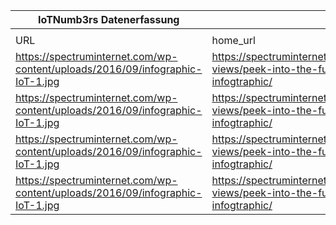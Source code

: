 |IoTNumb3rs Datenerfassung|||||||||||
| ---- | ---- | ---- | ---- | ---- | ---- | ---- | ---- | ---- | ---- | ---- |
||||||||||||
|URL|home_url|filename|device_class|device_count|market_class|market_volume|prognosis_year|publication_year|authorship_class|Dropbox folder|
|https://spectruminternet.com/wp-content/uploads/2016/09/infographic-IoT-1.jpg|https://spectruminternet.com/news-views/peek-into-the-future-iot-infogtraphic/|file10_infographic-IoT-1.jpg|generic IoT|3900000000|||2014|2016|company|marielledemuth/20181223-1200|
|https://spectruminternet.com/wp-content/uploads/2016/09/infographic-IoT-1.jpg|https://spectruminternet.com/news-views/peek-into-the-future-iot-infogtraphic/|file10_infographic-IoT-1.jpg|generic IoT|4900000000|||2015|2016|company|marielledemuth/20181223-1200|
|https://spectruminternet.com/wp-content/uploads/2016/09/infographic-IoT-1.jpg|https://spectruminternet.com/news-views/peek-into-the-future-iot-infogtraphic/|file10_infographic-IoT-1.jpg|generic IoT|6400000000|||2016|2016|company|marielledemuth/20181223-1200|
|https://spectruminternet.com/wp-content/uploads/2016/09/infographic-IoT-1.jpg|https://spectruminternet.com/news-views/peek-into-the-future-iot-infogtraphic/|file10_infographic-IoT-1.jpg|generic IoT|20800000000|||2020|2016|company|marielledemuth/20181223-1200|
